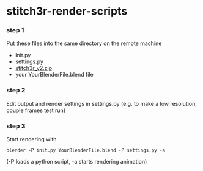 # stitch3r-render-scripts

### step 1
Put these files into the same directory on the remote machine
- init.py
- settings.py
- [stitch3r_v2.zip](https://blendermarket.com/products/stitch3r)
- your YourBlenderFile.blend file

### step 2
Edit output and render settings in settings.py (e.g. to make a low resolution, couple frames test run)

### step 3
Start rendering with

    blender -P init.py YourBlenderFile.blend -P settings.py -a

(-P loads a python script, -a starts rendering animation)
